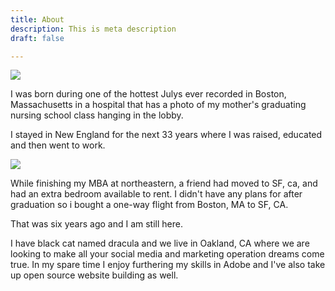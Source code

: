 ```yaml
---
title: About
description: This is meta description
draft: false

---
```

![](/images/boston-massachusetts-usa-2021-08-26-18-12-59-utc.jpg)

I was born during one of the hottest Julys ever recorded in Boston, Massachusetts in a hospital that has a photo of my mother's graduating nursing school class hanging in the lobby. 

I stayed in New England for the next 33 years where I was raised, educated and then went to work.

![](/images/work.png)

While finishing my MBA at northeastern, a friend had moved to SF, ca, and had an extra bedroom available to rent. I didn't have any plans for after graduation so i bought a one-way flight from Boston, MA to SF, CA.

That was six years ago and I am still here. 

I have black cat named dracula and we live in Oakland, CA where we are looking to make all your social media and marketing operation dreams come true. In my spare time I enjoy furthering my skills in Adobe and I've also take up open source website building as well.